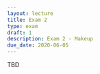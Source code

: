 ```yaml
---
layout: lecture
title: Exam 2
type: exam
draft: 1
description: Exam 2 - Makeup
due_date: 2020-06-05
---
```


TBD